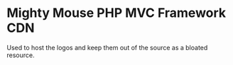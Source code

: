 # Mighty Mouse PHP MVC Framework CDN
Used to host the logos and keep them out of the source as a bloated resource.